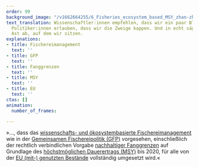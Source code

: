 ```yaml
---
order: 99
background_image: "/v1662664255/6_Fisheries_ecosystem_based_MSY_zhan-zhang-unsplash_ihlwfx_an3scc.jpg"
text_translation: Wissenschaftler:innen empfehlen, dass wir ein paar Blätter abknipsen.
  Politiker:innen erlauben, dass wir die Zweige kappen. Und in echt sägen wir den
  Ast ab, auf dem wir sitzen.
explanations:
- title: Fischereimanagement
  text: ''
- title: GFP
  text: ''
- title: Fanggrenzen
  text: ''
- title: MSY
  text: ''
- title: EU
  text: ''
ctas: []
animation:
  number_of_frames: 

---
```

»…, dass das [wissenschafts- und öko­systembasierte Fischereimanagement](# "Fischereimanagement") wie in der [Gemeinsamen Fischereipolitik (GFP)](# "GFP") vorgesehen, einschließlich der rechtlich verbindlichen Vorgabe [nachhaltiger Fanggrenzen](# "Fanggrenzen") auf Grundlage des [höchstmöglichen Dauerertrags (MSY)](# "MSY") bis 2020, für alle von der [EU (mit-) genutzten Bestände](# "EU") vollständig umgesetzt wird.«